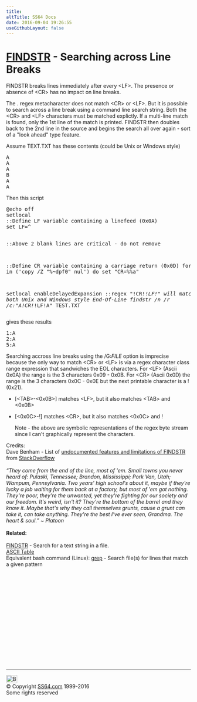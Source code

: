 ```yaml
---
title:
altTitle: SS64 Docs
date: 2016-09-04 19:26:55
useGithubLayout: false
---
```

<!-- #BeginLibraryItem "/Library/head_nt.lbi" --><!-- #EndLibraryItem --><h1><a href="findstr.html">FINDSTR</a> - Searching across Line Breaks</h1> 
<p> FINDSTR breaks lines immediately after every &lt;LF&gt;. The presence or absence of &lt;CR&gt; has no impact on line breaks.</p>
<p> The<span class="code"> . </span>regex metacharacter does not  match  &lt;CR&gt; or &lt;LF&gt;. But it is possible to search across a line  break using a command line search string. Both the &lt;CR&gt; and  &lt;LF&gt; characters must be matched explictly. If a multi-line match  is found, only the 1st line of the match is printed. FINDSTR then  doubles back to the 2nd line in the source and begins the search all  over again - sort of a "look ahead" type feature.</p>
<p>Assume TEXT.TXT has these contents (could be Unix or Windows style)</p>
<pre>A
A
A
B
A
A </pre>
<p>Then this script</p>
<pre>@echo off
setlocal
::Define LF variable containing a linefeed (0x0A)
set LF=^

::Above 2 blank lines are critical - do not remove

::Define CR variable containing a carriage return (0x0D)
for /f %%a in ('copy /Z "%~dpf0" nul') do set "CR=%%a"

setlocal enableDelayedExpansion
::regex "!CR!*!LF!" will match both Unix and Windows style End-Of-Line
findstr /n /r /c:"A!CR!*!LF!A" TEST.TXT </pre>
<p>gives these results</p>
<pre>1:A
2:A
5:A </pre>
<p>Searching accross line breaks using the /G:<i>FILE</i> option is imprecise  because the only way to match &lt;CR&gt; or &lt;LF&gt; is via a regex  character class range expression that sandwiches the EOL characters. For &lt;LF&gt; (Ascii <span class="code">0x0A</span>) the range is the 3 characters <span class="code">0x09 - 0x0B</span>. For &lt;CR&gt; (Ascii <span class="code">0x0D</span>) the range is the 3 characters <span class="code">0x0C - 0x0E</span> but  the next printable character is a ! (<span class="code">0x21</span>). </p>
<ul>
  <li>
    <p><span class="code">[&lt;TAB&gt;-&lt;0x0B&gt;]</span> matches &lt;LF&gt;, but it also matches &lt;TAB&gt; and &lt;0x0B&gt;</p>
  </li>
  <li>
    <p><span class="code">[&lt;0x0C&gt;-!]</span> matches &lt;CR&gt;, but it also matches &lt;0x0C&gt; and !</p>
    <p>Note - the above are symbolic representations of the regex byte stream since I can't graphically represent the characters.</p>
  </li>
</ul>
<p>Credits:<br>
  Dave Benham - List of    <a href="http://stackoverflow.com/questions/8844868/what-are-the-undocumented-features-and-limitations-of-the-windows-findstr-comman">undocumented features and limitations of FINDSTR </a>from <a href="http://stackoverflow.com/">StackOverflow</a><br>
  <span class="quote"><br>
  <i>“They come from the end of the line, most of 'em. Small towns you never  heard of: Pulaski, Tennessee; Brandon, Mississippi; Pork Van, Utah;  Wampum, Pennsylvania. Two years' high school's about it, maybe if  they're lucky a job waiting for them back at a factory, but most of 'em  got nothing. They're poor, they're the unwanted, yet they're fighting  for our society and our freedom. It's weird, isn't it? They're the  bottom of the barrel and they know it. Maybe that's why they call  themselves grunts, cause a grunt can take it, can take anything. They're  the best I've ever seen, Grandma. The heart &amp; soul.” ~ Platoon</i> </span><br>
<br>
<b> Related:</b><br>
<br>
<a href="findstr.html">FINDSTR</a> - Search for a text string in a file.<br> 
<a href="../ascii.html">ASCII Table</a><br>
Equivalent bash command (Linux): <a href="../bash/grep.html">grep</a> - Search file(s) for lines that match a given pattern</p><!-- #BeginLibraryItem "/Library/foot_nt.lbi" --><p>
<!-- windows300 -->
<ins class="adsbygoogle" style="display:inline-block;width:300px;height:250px" data-ad-client="ca-pub-6140977852749469" data-ad-slot="7649547908"></ins>
<script>
(adsbygoogle = window.adsbygoogle || []).push({});
</script></p>
<hr>
<div id="bl" class="footer"><a href="findstr-linebreaks.html#"><img src="../images/top.png" width="30" height="22" alt="Back to the Top"></a></div>
<div id="br" class="footer, tagline">© Copyright <a href="http://ss64.com/">SS64.com</a> 1999-2016<br>
Some rights reserved</div><!-- #EndLibraryItem -->
